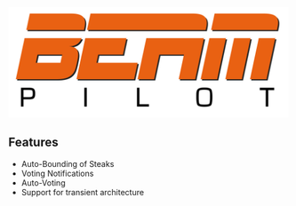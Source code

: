 ![beam-pilot-logo.png](beam-pilot-logo.png)


## Features

- Auto-Bounding of Steaks
- Voting Notifications
- Auto-Voting
- Support for transient architecture
